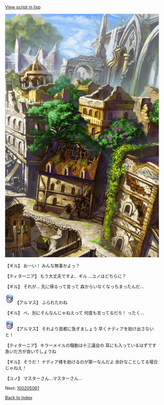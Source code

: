 [View script in lisp](../scripts/100205053.txt)

![ghost_town2.png](../images/backgrounds/ghost_town2.png)

【ギル】
おーい！
みんな無事かよっ？

【ティターニア】
もう大丈夫ですよ、ギル
…ユノはどちらに？

【ギル】
それが…
先に帰るって言って
森からいなくなっちまったんだ…

<img src="../images/units/3103811.png" alt="3103811.png" height="34"/>
【アルマス】
ふられたわね

【ギル】
べ、別にそんなんじゃねえって
何度も言ってるだろ！
ったく…

<img src="../images/units/3103811.png" alt="3103811.png" height="34"/>
【アルマス】
それより首都に急ぎましょう
早くナディアを助け出さないと！

【ティターニア】
キラーメイルの騒動は十三議会の
耳にも入っているはずです
急いだ方が良いでしょうね

【ギル】
そうだ！
ナディア様を助けるのが第一なんだよ
余計なことしてる場合じゃねえ！

【ユノ】
マスターさん…マスターさん…


Next: [100205061](100205061.md)

[Back to index](index.md)
